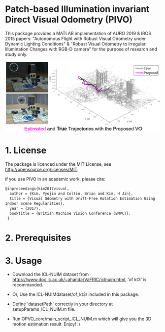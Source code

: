 # Patch-based Illumination invariant Direct Visual Odometry (PIVO)
This package provides a MATLAB implementation of AURO 2019 & IROS 2015 papers: "Autonomous Flight with Robust Visual Odometry under Dynamic Lighting Conditions" & "Robust Visual Odometry to Irregular Illumination Changes with RGB-D camera" for the purpose of research and study only.

![PIVO](https://github.com/PyojinKim/PIVO/blob/master/teaser.png)


# 1. License
The package is licenced under the MIT License, see http://opensource.org/licenses/MIT.

if you use PIVO in an academic work, please cite:

    @inproceedings{kim2017visual,
	  author = {Kim, Pyojin and Coltin, Brian and Kim, H Jin},
	  title = {Visual Odometry with Drift-Free Rotation Estimation Using Indoor Scene Regularities},
      year = {2017},
	  booktitle = {British Machine Vision Conference (BMVC)},
     }

	 
# 2. Prerequisites


# 3. Usage
* Download the ICL-NUIM dataset from https://www.doc.ic.ac.uk/~ahanda/VaFRIC/iclnuim.html, 'of kt3' is recommanded.

* Or, Use the ICL-NUIMdataset/of_kt3/ included in this package.

* Define 'datasetPath' correctly in your directory at setupParams_ICL_NUIM.m file.

* Run OPVO_core/main_script_ICL_NUIM.m which will give you the 3D motion estimation result. Enjoy! :)


